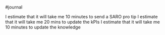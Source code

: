 #journal

I estimate that it will take me 10 minutes to send a SARO pro tip
I estimate that it will take me 20 mins to update the kPIs
I estimate that it will take me 10 minutes to update the knowledge